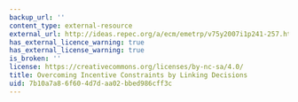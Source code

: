 ```yaml
---
backup_url: ''
content_type: external-resource
external_url: http://ideas.repec.org/a/ecm/emetrp/v75y2007i1p241-257.html
has_external_licence_warning: true
has_external_license_warning: true
is_broken: ''
license: https://creativecommons.org/licenses/by-nc-sa/4.0/
title: Overcoming Incentive Constraints by Linking Decisions
uid: 7b10a7a8-6f60-4d7d-aa02-bbed986cff3c
---
```

